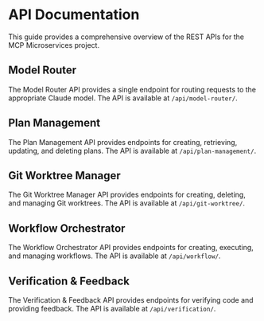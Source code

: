 # API Documentation

This guide provides a comprehensive overview of the REST APIs for the MCP Microservices project.

## Model Router

The Model Router API provides a single endpoint for routing requests to the appropriate Claude model. The API is available at `/api/model-router/`.

## Plan Management

The Plan Management API provides endpoints for creating, retrieving, updating, and deleting plans. The API is available at `/api/plan-management/`.

## Git Worktree Manager

The Git Worktree Manager API provides endpoints for creating, deleting, and managing Git worktrees. The API is available at `/api/git-worktree/`.

## Workflow Orchestrator

The Workflow Orchestrator API provides endpoints for creating, executing, and managing workflows. The API is available at `/api/workflow/`.

## Verification & Feedback

The Verification & Feedback API provides endpoints for verifying code and providing feedback. The API is available at `/api/verification/`.
